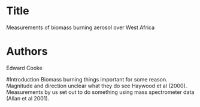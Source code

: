 # Title
Measurements of biomass burning aerosol
over West Africa

# Authors
Edward Cooke

#Introduction
Biomass burning things important for some reason. Magnitude
and direction unclear what they do see Haywood et al (2000).
Measurements by us set
out to do something using mass spectrometer data (Allan et al 2001).